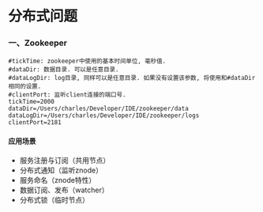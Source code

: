 # 分布式问题

### 一、Zookeeper
```
#tickTime: zookeeper中使用的基本时间单位, 毫秒值.
#dataDir: 数据目录. 可以是任意目录.
#dataLogDir: log目录, 同样可以是任意目录. 如果没有设置该参数, 将使用和#dataDir相同的设置.
#clientPort: 监听client连接的端口号.
tickTime=2000
dataDir=/Users/charles/Developer/IDE/zookeeper/data
dataLogDir=/Users/charles/Developer/IDE/zookeeper/logs
clientPort=2181
```

#### 应用场景
* 服务注册与订阅（共用节点）
* 分布式通知（监听znode）
* 服务命名（znode特性）
* 数据订阅、发布（watcher）
* 分布式锁（临时节点）